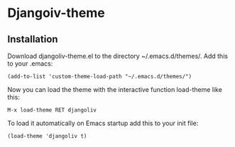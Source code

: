 # Djangoiv-theme

## Installation

Download djangoliv-theme.el to the directory ~/.emacs.d/themes/. Add this to your .emacs:
``` emacs-lisp
(add-to-list 'custom-theme-load-path "~/.emacs.d/themes/")
```

Now you can load the theme with the interactive function load-theme like this:
```
M-x load-theme RET djangoliv
```

To load it automatically on Emacs startup add this to your init file:
``` emacs-lisp
(load-theme 'djangoliv t)
```
